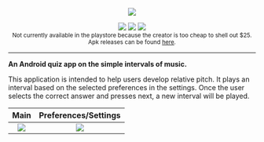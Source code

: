 <p align="center">
    <img src="https://raw.githubusercontent.com/nashkenazy/simple-intervals-of-music/master/app/src/main/res/mipmap-xxxhdpi/ic_launcher.png" />
</p>

<p align="center">
  <img src="https://img.shields.io/badge/Android-mobile-brightgreen.svg?logo=android" /></a>
  <a href="https://github.com/nashkenazy/simple-intervals-of-music/graphs/commit-activity" alt="Last Commit">
      <img src="https://img.shields.io/github/commit-activity/m/nashkenazy/simple-intervals-of-music.svg" /></a>
  <a href="https://github.com/nashkenazy/simple-intervals-of-music/blob/master/LICENSE" alt="License">
  <img src="https://img.shields.io/badge/license-MIT-blue.svg" /></a>
  
  <br>
  <sub>Not currently available in the playstore because the creator is too cheap to shell out $25. Apk releases can be found <a href="https://github.com/nashkenazy/simple-intervals-of-music/releases">here</a>.</sub>
 
  </p>

***

**An Android quiz app on the simple intervals of music.**

This application is intended to help users develop relative pitch. It plays an interval based on the selected preferences in the settings. Once the user selects the correct answer and presses next, a new interval will be played.

Main                       |  Preferences/Settings
:-------------------------:|:-------------------------:
![](https://user-images.githubusercontent.com/34195263/58143444-b2506180-7bff-11e9-9e82-6a7016a320c7.png)  |  ![](https://user-images.githubusercontent.com/34195263/58143602-39053e80-7c00-11e9-9b10-8c36e1fd1e08.png)
